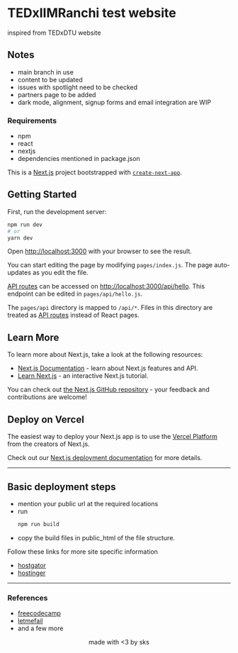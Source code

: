 # TEDxIIMRanchi test website

inspired from TEDxDTU website

## Notes

- main branch in use
- content to be updated
- issues with spotlight need to be checked
- partners page to be added
- dark mode, alignment, signup forms and email integration are WIP

### Requirements

- npm
- react
- nextjs
- dependencies mentioned in package.json

This is a [Next.js](https://nextjs.org/) project bootstrapped with [`create-next-app`](https://github.com/vercel/next.js/tree/canary/packages/create-next-app).

## Getting Started

First, run the development server:

```bash
npm run dev
# or
yarn dev
```

Open [http://localhost:3000](http://localhost:3000) with your browser to see the result.

You can start editing the page by modifying `pages/index.js`. The page auto-updates as you edit the file.

[API routes](https://nextjs.org/docs/api-routes/introduction) can be accessed on [http://localhost:3000/api/hello](http://localhost:3000/api/hello). This endpoint can be edited in `pages/api/hello.js`.

The `pages/api` directory is mapped to `/api/*`. Files in this directory are treated as [API routes](https://nextjs.org/docs/api-routes/introduction) instead of React pages.

## Learn More

To learn more about Next.js, take a look at the following resources:

- [Next.js Documentation](https://nextjs.org/docs) - learn about Next.js features and API.
- [Learn Next.js](https://nextjs.org/learn) - an interactive Next.js tutorial.

You can check out [the Next.js GitHub repository](https://github.com/vercel/next.js/) - your feedback and contributions are welcome!

## Deploy on Vercel

The easiest way to deploy your Next.js app is to use the [Vercel Platform](https://vercel.com/new?utm_medium=default-template&filter=next.js&utm_source=create-next-app&utm_campaign=create-next-app-readme) from the creators of Next.js.

Check out our [Next.js deployment documentation](https://nextjs.org/docs/deployment) for more details.

---

## Basic deployment steps

- mention your public url at the required locations
- run
  ```bash
  npm run build
  ```
- copy the build files in public_html of the file structure.

Follow these links for more site specific information

- [hostgator](https://dev.to/tolentinoel/hostgator-web-hosting-with-a-react-app-2pfp)
- [hostinger](https://medium.com/@kmchaplain/deploying-a-react-application-on-hostinger-cf2c6c43b072)

---

### References

- [freecodecamp](https://www.freecodecamp.org/news/build-accordion-menu-in-react-without-external-libraries/)
- [letmefail](https://letmefail.com/react/responsive-mobile-navigation-with-nextjs-and-tailwindcss/)
- and a few more

<center>made with <3 by sks</center>
